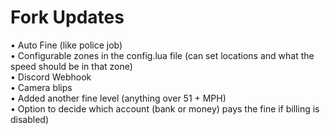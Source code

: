 # Fork Updates
• Auto Fine (like police job)<br>
• Configurable zones in the config.lua file (can set locations and what the speed should be in that zone)<br>
• Discord Webhook<br>
• Camera blips<br>
• Added another fine level (anything over 51 + MPH)<br>
• Option to decide which account (bank or money) pays the fine if billing is disabled)
